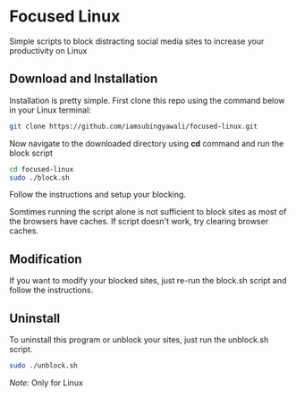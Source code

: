 # Focused Linux

Simple scripts to block distracting social media sites to increase your productivity on Linux

## Download and Installation

Installation is pretty simple. First clone this repo using the command below in your Linux terminal:

```sh
git clone https://github.com/iamsubingyawali/focused-linux.git
```
Now navigate to the downloaded directory using **cd** command and run the block script

```sh
cd focused-linux
sudo ./block.sh
```
Follow the instructions and setup your blocking.

Somtimes running the script alone is not sufficient to block sites as most of the browsers have caches. If script doesn't work, try clearing browser caches.

## Modification

If you want to modify your blocked sites, just re-run the block.sh script and follow the instructions.

## Uninstall

To uninstall this program or unblock your sites, just run the unblock.sh script.

```sh
sudo ./unblock.sh
```

_Note_: Only for Linux
